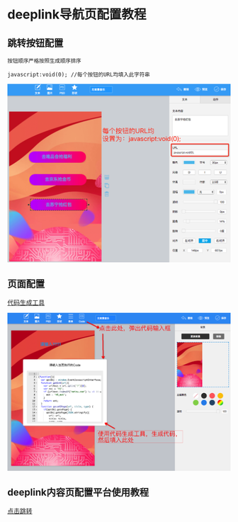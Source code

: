 deeplink导航页配置教程
=====

跳转按钮配置
--------

`按钮顺序严格按照生成顺序排序`

```
javascript:void(0); //每个按钮的URL均填入此字符串
```

![跳转按钮配置](scene_imgs/scene_5.png)

页面配置
--------

<a href='http://appff.meizu.com/front/example/deeplink-nav/output/index.html' target='_blank'>代码生成工具</a>

![跳转按钮配置](scene_imgs/scene_6.png)



deeplink内容页配置平台使用教程
--------
[点击跳转](scene.md)
